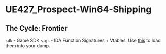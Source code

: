 # UE427_Prospect-Win64-Shipping

## The Cycle: Frontier

`sdk` - Game SDK
`sigs` - IDA Function Signatures + Vtables. Use [this](https://github.com/cra0/ida-scripts) to load them into your dump.




